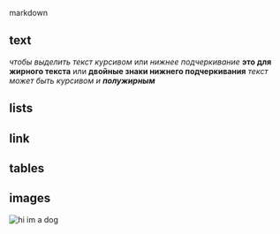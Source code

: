 markdown
## text
*чтобы выделить текст курсивом* или _нижнее подчеркивание_
**это для жирного текста** или __двойные знаки нижнего подчеркивания__
_текст может быть курсивом и **полужирным**_
## lists
## link
## tables
## images
![hi im a dog](images.jpg)